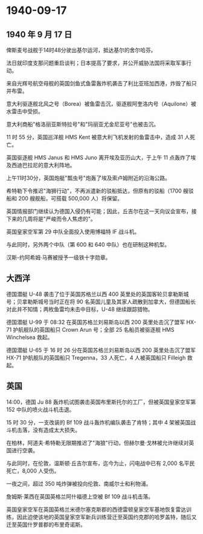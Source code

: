 # 1940-09-17

## 1940 年 9 月 17 日

俾斯麦号战舰于14时48分驶出基尔运河，抵达基尔的舍尔哈芬。

法日就印度支那问题重启谈判；日本提高了要求，并公开威胁法国将采取军事行动。

来自光辉号航空母舰的英国剑鱼式鱼雷轰炸机袭击了利比亚班加西港，炸毁了船只并布雷。

意大利驱逐舰北风之号（Borea）被鱼雷击沉，驱逐舰阿奎洛内号（Aquilone）被水雷击中受损。

意大利商船"格洛丽亚斯特拉号"和"玛丽亚尤金尼亚号"也被击沉。

11 时 55 分，英国巡洋舰 HMS Kent 被意大利飞机发射的鱼雷击中，造成 31
人死亡。

英国驱逐舰 HMS Janus 和 HMS Juno 离开埃及亚历山大，于上午 11
点轰炸了埃及西迪巴拉尼的意大利阵地。

上午11时30分，英国炮艇"瓢虫号"炮轰了埃及索卢姆附近的沿海公路。

希特勒下令推迟"海狮行动"，不再派遣新的驳船抵达，但原有的驳船（1700
艘驳船和 200 艘舰船，可搭载 500,000 人）将保留。

英国情报部门继续认为德国入侵仍有可能；因此，丘吉尔在这一天向议会宣布，接下来的几周将是"严峻而令人焦虑的"。

英国皇家空军第 29 中队全面投入使用博福特 IF 战斗机。

与此同时，另外两个中队（第 600 和 640 中队）也在研制这种机型。

汉斯-约阿希姆·马赛被授予一级铁十字勋章。

## 大西洋

德国潜艇 U-48 袭击了位于英国苏格兰以西 400
英里处的英国客轮贝拿勒斯城号；贝拿勒斯城号当时正在将 90
名英国儿童及其家人疏散到加拿大，但德国船长对此并不知情；两枚鱼雷均未击中目标，U-48
继续跟踪猎物。

德国潜艇 U-99 于 08:32 在英国苏格兰刘易斯岛以西 200 英里处击沉了盟军
HX-71 护航舰队的英国船只 Crown Arun 号；全部 25 名船员被驱逐舰 HMS
Winchelsea 救起。

德国潜艇 U-65 于 16 时 26 分在英国苏格兰刘易斯岛以西 200
英里处击沉了盟军 HX-71 护航舰队的英国船只 Tregenna，33 人死亡，4
人被英国船只 Filleigh 救起。

## 英国

14:00，德国 Ju 88 轰炸机试图袭击英国布里斯托尔的工厂，但被英国皇家空军第
152 中队的喷火战斗机击退。

15 时 30 分，一支改装的 Bf 109 战斗轰炸机编队袭击了肯特；其中 4
架被英国战斗机击落，没有造成太大损失。

在柏林，阿道夫·希特勒无限期推迟了"海狼"行动，但赫尔曼·戈林被允许继续对英国进行空袭。

与此同时，在伦敦，温斯顿·丘吉尔宣布，迄今为止，闪电战中已有 2,000
名平民死亡，8,000 人受伤。

一夜之间，超过 350 吨炸弹被投向伦敦、南威尔士和利物浦。

詹姆斯·莱西在英国英格兰阿什福德上空被 Bf 109 战斗机击落。

英国皇家空军在英国英格兰米德尔塞克斯郡的西德雷顿皇家空军基地恢复雷达训练，因此迫使该地的英国皇家空军新兵训练营迁至英国约克郡的哈罗盖特，随后又迁至英国什罗普郡的布里奇诺斯。

